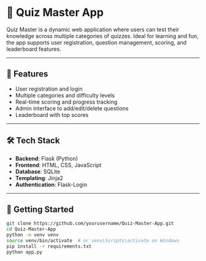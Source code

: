 # 🧠 Quiz Master App

Quiz Master is a dynamic web application where users can test their knowledge across multiple categories of quizzes. Ideal for learning and fun, the app supports user registration, question management, scoring, and leaderboard features.

---

## 🎯 Features

- User registration and login
- Multiple categories and difficulty levels
- Real-time scoring and progress tracking
- Admin interface to add/edit/delete questions
- Leaderboard with top scores

---

## 🛠 Tech Stack

- **Backend**: Flask (Python)
- **Frontend**: HTML, CSS, JavaScript
- **Database**: SQLite
- **Templating**: Jinja2
- **Authentication**: Flask-Login

---

## 🚀 Getting Started

```bash
git clone https://github.com/yourusername/Quiz-Master-App.git
cd Quiz-Master-App
python -m venv venv
source venv/bin/activate  # or venv\Scripts\activate on Windows
pip install -r requirements.txt
python app.py
